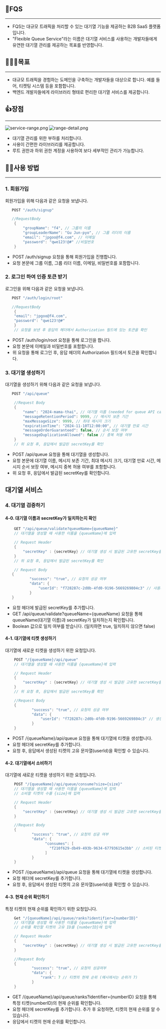 ## 🐥FQS

---

- FQS는 대규모 트래픽을 처리할 수 있는 대기열 기능을 제공하는 B2B SaaS 플랫폼입니다.
- "Flexible Queue Service"라는 이름은 대기열 서비스를 사용하는 개발자들에게 유연한 대기열 관리를 제공하는 목표를 반영합니다.

## 🏃‍♂️‍➡️목표

---

- 대규모 트래픽을 경험하는 도메인을 구축하는 개발자들을 대상으로 합니다.
  예를 들어, 티켓팅 시스템 등을 포함합니다.
- 백엔드 개발자들에게 라이브러리 형태로 편리한 대기열 서비스를 제공합니다.

## 👍장점

---

![service-range.png](images/service-range.png)
![range-detail.png](images/range-detail.png)

- 대기열 관리를 위한 부하를 처리합니다.
- 사용이 간편한 라이브러리를 제공합니다.
- 루트 권한과 하위 권한 계정을 사용하여 보다 세부적인 관리가 가능합니다.

## 🧑‍🏫사용 방법

---

### 1. **회원가입**

회원가입을 위해 다음과 같은 요청을 보냅니다.

```java
   POST "/auth/signup"
```
```java
   //RequestBody
    {
        "groupName": "f4", // 그룹의 이름
        "groupLeaderName": "Gu Jun-pyo", // 그룹 리더의 이름
        "email": "jpgoo@f4.com", // 이메일
        "password": "qwe123!@#" //비밀번호
    }
```
- POST /auth/signup 요청을 통해 회원가입을 진행합니다.
- 요청 본문에 그룹 이름, 그룹 리더 이름, 이메일, 비밀번호를 포함합니다.


### 2. **로그인 하여 인증 토큰 받기**

로그인을 위해 다음과 같은 요청을 보냅니다.

```java
   POST "/auth/login/root"
```

```java
   //RequestBody
    {
    "email": "jpgoo@f4.com",
    "password": "qwe123!@#"
    }
    // 요청을 보낸 후 응답의 헤더에서 Authorization 필드에 있는 토큰을 확인
```

- POST /auth/login/root 요청을 통해 로그인을 합니다.
- 요청 본문에 이메일과 비밀번호를 포함합니다.
- 위 요청을 통해 로그인 후, 응답 헤더의 Authorization 필드에서 토큰을 확인합니다.


### 3. **대기열 생성하기**

대기열을 생성하기 위해 다음과 같은 요청을 보냅니다.

```java
   POST "/api/queue"
```

```java
    //Request Body
    {
        "name": "2024-mama-thai", // 대기열 이름 (needed for queue API calls)
        "messageRetentionPeriod": 9999, // 메시지 보존 기간
        "maxMessageSize": 9999, // 최대 메시지 크기
        "expirationTime": "2024-11-10T12:00:00", // 대기열 만료 시간
        "messageOrderGuaranteed": false, // 순서 보장 여부
        "messageDuplicationAllowed": false // 중복 허용 여부
    }
    // 위 요청 후, 응답에서 발급된 secretKey를 확인
   ```

- POST /api/queue 요청을 통해 대기열을 생성합니다.
- 요청 본문에 대기열 이름, 메시지 보존 기간, 최대 메시지 크기, 대기열 만료 시간, 메시지 순서 보장 여부, 메시지 중복 허용 여부를 포함합니다.
- 위 요청 후, 응답에서 발급된 secretKey를 확인합니다.

## 대기열 서비스
### 4. **대기열 검증하기**
#### 4-0. 대기열 이름과 secretKey가 일치하는지 확인

```java
    GET "/api/queue/validate?queueName={queueName}"
    // 대기열을 생성할 때 사용한 이름을 {queueName}에 입력
```

```java
    // Request Header
    {
        "secretKey" : {secretKey} // 대기열 생성 시 발급된 고유한 secretKey를 요청 헤더에 추가
    }
    // 위 요청 후, 응답에서 발급된 secretKey를 확인
   ```

```java
    // Request Body
   {
           "success": "true", // 요청의 성공 여부
           "data": {
               "userId": "f728287c-2d0b-4fd0-9196-5669269804c3" // 사용자 ID
           }
   }
   ```
- 요청 헤더에 발급된 secretKey를 추가합니다.
- GET /api/queue/validate?queueName={queueName} 요청을 통해
  queueName(대기열 이름)과 secretKey가 일치하는지 확인합니다.
- Boolean 값으로 일치 여부를 받습니다. (일치하면 true, 일치하지 않으면 false)

#### 4-1. 대기열에 티켓 생성하기
대기열에 새로운 티켓을 생성하기 위한 요청입니다.

```java
    POST "/{queueName}/api/queue"
    // 대기열을 생성할 때 사용한 이름을 {queueName}에 입력
```

```java
    // Request Header
    {
        "secretKey" : {secretKey} // 대기열 생성 시 발급된 고유한 secretKey를 요청 헤더에 추가
    }
    // 위 요청 후, 응답에서 발급된 secretKey를 확인
   ```

```java
    //Request Body
    {
            "success": "true", // 요청의 성공 여부
            "data": {
                "userId": "f728287c-2d0b-4fd0-9196-5669269804c3" // 생성된 티켓의 사용자 ID
            }
    }
   ```
- POST /{queueName}/api/queue 요청을 통해 대기열에 티켓을 생성합니다.
- 요청 헤더에 secretKey를 추가합니다.
- 요청 후, 응답에서 생성된 티켓의 고유 문자열(userId)을 확인할 수 있습니다.

#### 4-2. 대기열에서 소비하기
대기열에 새로운 티켓을 생성하기 위한 요청입니다.

```java
    POST "/{queueName}/api/queue/consume?size={size}"
    // 대기열을 생성할 때 사용한 이름을 {queueName}에 입력
    // 소비할 티켓의 수를 {size}에 입력
```

```java
    // Request Header
    {
        "secretKey" : {secretKey} // 대기열 생성 시 발급된 고유한 secretKey를 요청 헤더에 추가
    }
   ```

```java
    //Request Body
    {
            "success": "true", // 요청의 성공 여부
            "data": {
                  "consumes": [
                    "f210f629-db49-493b-9634-67793615e3bb" // 소비된 티켓의 사용자 ID
                  ]
            }
    }
   ```
- POST /{queueName}/api/queue 요청을 통해 대기열에 티켓을 생성합니다.
- 요청 헤더에 secretKey를 추가합니다.
- 요청 후, 응답에서 생성된 티켓의 고유 문자열(userId)을 확인할 수 있습니다.

#### 4-3. 현재 순위 확인하기
특정 티켓의 현재 순위를 확인하기 위한 요청입니다.

```java
    Get "/{queueName}/api/queue/ranks?identifier={numberID}"
    // 대기열을 생성할 때 사용한 이름을 {queueName}에 입력
    // 순위를 확인할 티켓의 고유 ID를 {numberID}에 입력
```

```java
    // Request Header
    {
        "secretKey" : {secretKey} // 대기열 생성 시 발급된 고유한 secretKey를 요청 헤더에 추가
    }
   ```

```java
    //Request Body
    {
            "success": "true", // 요청의 성공여부
            "data": {
                "rank": 7 // 티켓의 현재 순위 (예시에서는 순위가 7)
            }
    }
   ```
- GET /{queueName}/api/queue/ranks?identifier={numberID} 요청을 통해 특정 티켓(numberID)의 현재 순위를 확인합니다.
- 요청 헤더에 secretKey를 추가합니다. 추가 후 요청하면, 티켓의 현재 순위를 알 수 있습니다.
- 응답에서 티켓의 현재 순위를 확인합니다.